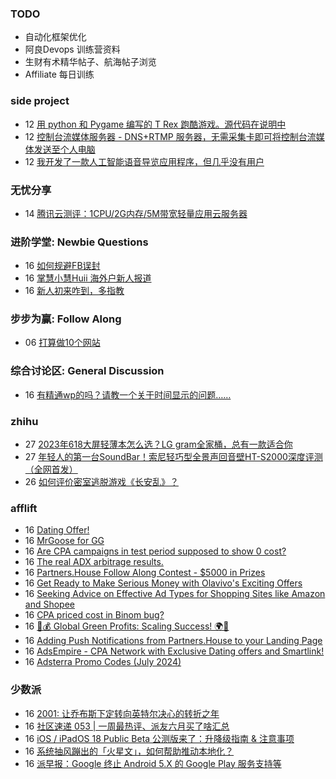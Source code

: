 ### TODO
-  自动化框架优化
-  阿良Devops 训练营资料
-  生财有术精华帖子、航海帖子浏览
-  Affiliate 每日训练

### side project
<!-- sideproject:START -->
-  12 [用 python 和 Pygame 编写的 T Rex 跑酷游戏。源代码在说明中](https://www.youtube.com/watch?v=pZySIXSelCA)
-  12 [控制台流媒体服务器 - DNS+RTMP 服务器，无需采集卡即可将控制台流媒体发送至个人电脑](https://github.com/Aioros/console-streaming-server)
-  12 [我开发了一款人工智能语音导览应用程序，但几乎没有用户](https://www.reddit.com/r/SideProject/comments/18gpp0e/ive_built_an_ai_audio_tour_app_but_have_almost_no/)<!-- sideproject:END -->


### 无忧分享
<!-- ruyo:START -->
-  14 [腾讯云测评：1CPU/2G内存/5M带宽轻量应用云服务器](https://51.ruyo.net/18711.html)<!-- ruyo:END -->

### 进阶学堂: Newbie Questions
<!-- advertcn1:START -->
-  16 [如何规避FB误封](https://www.advertcn.com/thread-115728-1-1.html)
-  16 [掌慧小慧Huii 海外户新人报道](https://www.advertcn.com/thread-115717-1-1.html)
-  16 [新人初来咋到，多指教](https://www.advertcn.com/thread-115716-1-1.html)<!-- advertcn1:END -->

### 步步为赢: Follow Along
<!-- advertcn2:START -->
-  06 [打算做10个网站](https://www.advertcn.com/thread-115247-1-1.html)<!-- advertcn2:END -->

### 综合讨论区: General Discussion
<!-- advertcn3:START -->
-  16 [有精通wp的吗？请教一个关于时间显示的问题……](https://www.advertcn.com/thread-115726-1-1.html)<!-- advertcn3:END -->


### zhihu
<!-- zhihu:START -->
-  27 [2023年618大屏轻薄本怎么选？LG gram全家桶，总有一款适合你](http://zhuanlan.zhihu.com/p/632641888?utm_campaign=rss&utm_medium=rss&utm_source=rss&utm_content=title)
-  27 [年轻人的第一台SoundBar！索尼轻巧型全景声回音壁HT-S2000深度评测（全网首发）](http://zhuanlan.zhihu.com/p/630990296?utm_campaign=rss&utm_medium=rss&utm_source=rss&utm_content=title)
-  26 [如何评价密室逃脱游戏《长安乱》？](http://www.zhihu.com/question/563950552/answer/3045961312?utm_campaign=rss&utm_medium=rss&utm_source=rss&utm_content=title)<!-- zhihu:END -->

### afflift
<!-- afflift:START -->
-  16 [Dating Offer!](https://afflift.com/f/threads/dating-offer.13453/)
-  16 [MrGoose for GG](https://afflift.com/f/threads/mrgoose-for-gg.13448/)
-  16 [Are CPA campaigns in test period supposed to show 0 cost?](https://afflift.com/f/threads/are-cpa-campaigns-in-test-period-supposed-to-show-0-cost.13331/)
-  16 [The real ADX arbitrage results.](https://afflift.com/f/threads/the-real-adx-arbitrage-results.13310/)
-  16 [Partners.House Follow Along Contest - $5000 in Prizes](https://afflift.com/f/threads/partners-house-follow-along-contest-5000-in-prizes.13470/)
-  16 [Get Ready to Make Serious Money with Olavivo&#39;s Exciting Offers](https://afflift.com/f/threads/get-ready-to-make-serious-money-with-olavivos-exciting-offers.10730/)
-  16 [Seeking Advice on Effective Ad Types for Shopping Sites like Amazon and Shopee](https://afflift.com/f/threads/seeking-advice-on-effective-ad-types-for-shopping-sites-like-amazon-and-shopee.13473/)
-  16 [CPA priced cost in Binom bug?](https://afflift.com/f/threads/cpa-priced-cost-in-binom-bug.13474/)
-  16 [🌿💰 Global Green Profits: Scaling Success! 🌍🚀](https://afflift.com/f/threads/%F0%9F%8C%BF%F0%9F%92%B0-global-green-profits-scaling-success-%F0%9F%8C%8D%F0%9F%9A%80.13167/)
-  16 [Adding Push Notifications from Partners.House to your Landing Page](https://afflift.com/f/threads/adding-push-notifications-from-partners-house-to-your-landing-page.13475/)
-  16 [AdsEmpire - CPA Network with Exclusive Dating offers and Smartlink!](https://afflift.com/f/threads/adsempire-cpa-network-with-exclusive-dating-offers-and-smartlink.6820/)
-  16 [Adsterra Promo Codes &lpar;July 2024&rpar;](https://afflift.com/f/threads/adsterra-promo-codes-july-2024.13469/)<!-- afflift:END -->

### 少数派
<!-- sspai:START -->
-  16 [2001: 让乔布斯下定转向英特尔决心的转折之年](https://sspai.com/prime/story/ppc-history-12)
-  16 [社区速递 053 | 一周最热评、派友六月买了啥汇总](https://sspai.com/post/90521)
-  16 [iOS / iPadOS 18 Public Beta 公测版来了：升降级指南 &amp; 注意事项](https://sspai.com/post/90227)
-  16 [系统抽风蹦出的「火星文」，如何帮助推动本地化？](https://sspai.com/post/90269)
-  16 [派早报：Google 终止 Android 5.X 的 Google Play 服务支持等](https://sspai.com/post/90502)<!-- sspai:END -->
